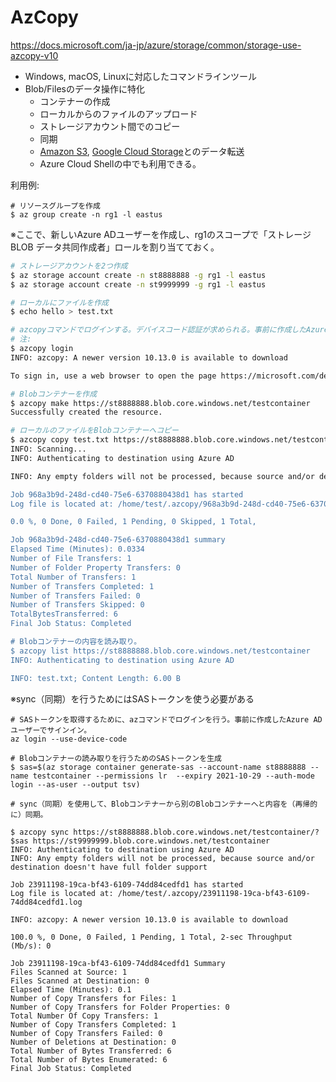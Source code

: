 # AzCopy

https://docs.microsoft.com/ja-jp/azure/storage/common/storage-use-azcopy-v10

- Windows, macOS, Linuxに対応したコマンドラインツール
- Blob/Filesのデータ操作に特化
  - コンテナーの作成
  - ローカルからのファイルのアップロード
  - ストレージアカウント間でのコピー
  - 同期
  - [Amazon S3](https://docs.microsoft.com/ja-jp/azure/storage/common/storage-use-azcopy-s3), [Google Cloud Storage](https://docs.microsoft.com/ja-jp/azure/storage/common/storage-use-azcopy-google-cloud)とのデータ転送
  - Azure Cloud Shellの中でも利用できる。


利用例:

```
# リソースグループを作成
$ az group create -n rg1 -l eastus
```

※ここで、新しいAzure ADユーザーを作成し、rg1のスコープで「ストレージ BLOB データ共同作成者」ロールを割り当てておく。

```sh
# ストレージアカウントを2つ作成
$ az storage account create -n st8888888 -g rg1 -l eastus
$ az storage account create -n st9999999 -g rg1 -l eastus

# ローカルにファイルを作成
$ echo hello > test.txt

# azcopyコマンドでログインする。デバイスコード認証が求められる。事前に作成したAzure ADユーザーでサインイン。
# 注: 
$ azcopy login
INFO: azcopy: A newer version 10.13.0 is available to download

To sign in, use a web browser to open the page https://microsoft.com/devicelogin and enter the code SSWCDGMT5 to authenticate.

# Blobコンテナーを作成
$ azcopy make https://st8888888.blob.core.windows.net/testcontainer
Successfully created the resource.

# ローカルのファイルをBlobコンテナーへコピー
$ azcopy copy test.txt https://st8888888.blob.core.windows.net/testcontainer/test.txt
INFO: Scanning...
INFO: Authenticating to destination using Azure AD

INFO: Any empty folders will not be processed, because source and/or destination doesn't have full folder support

Job 968a3b9d-248d-cd40-75e6-6370880438d1 has started
Log file is located at: /home/test/.azcopy/968a3b9d-248d-cd40-75e6-6370880438d1.log

0.0 %, 0 Done, 0 Failed, 1 Pending, 0 Skipped, 1 Total,

Job 968a3b9d-248d-cd40-75e6-6370880438d1 summary
Elapsed Time (Minutes): 0.0334
Number of File Transfers: 1
Number of Folder Property Transfers: 0
Total Number of Transfers: 1
Number of Transfers Completed: 1
Number of Transfers Failed: 0
Number of Transfers Skipped: 0
TotalBytesTransferred: 6
Final Job Status: Completed

# Blobコンテナーの内容を読み取り。
$ azcopy list https://st8888888.blob.core.windows.net/testcontainer
INFO: Authenticating to destination using Azure AD

INFO: test.txt; Content Length: 6.00 B

```

※sync（同期）を行うためにはSASトークンを使う必要がある

```
# SASトークンを取得するために、azコマンドでログインを行う。事前に作成したAzure ADユーザーでサインイン。
az login --use-device-code

# Blobコンテナーの読み取りを行うためのSASトークンを生成
$ sas=$(az storage container generate-sas --account-name st8888888 --name testcontainer --permissions lr  --expiry 2021-10-29 --auth-mode login --as-user --output tsv)

# sync（同期）を使用して、Blobコンテナーから別のBlobコンテナーへと内容を（再帰的に）同期。

$ azcopy sync https://st8888888.blob.core.windows.net/testcontainer/?$sas https://st9999999.blob.core.windows.net/testcontainer
INFO: Authenticating to destination using Azure AD
INFO: Any empty folders will not be processed, because source and/or destination doesn't have full folder support

Job 23911198-19ca-bf43-6109-74dd84cedfd1 has started
Log file is located at: /home/test/.azcopy/23911198-19ca-bf43-6109-74dd84cedfd1.log

INFO: azcopy: A newer version 10.13.0 is available to download

100.0 %, 0 Done, 0 Failed, 1 Pending, 1 Total, 2-sec Throughput (Mb/s): 0

Job 23911198-19ca-bf43-6109-74dd84cedfd1 Summary
Files Scanned at Source: 1
Files Scanned at Destination: 0
Elapsed Time (Minutes): 0.1
Number of Copy Transfers for Files: 1
Number of Copy Transfers for Folder Properties: 0
Total Number Of Copy Transfers: 1
Number of Copy Transfers Completed: 1
Number of Copy Transfers Failed: 0
Number of Deletions at Destination: 0
Total Number of Bytes Transferred: 6
Total Number of Bytes Enumerated: 6
Final Job Status: Completed

```
